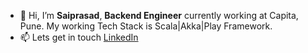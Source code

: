 - 👋 Hi, I’m <strong>Saiprasad</strong>, <strong>Backend Engineer</strong> currently working at Capita, Pune. My working Tech Stack is Scala|Akka|Play Framework.
- 📫 Lets get in touch <a href="https://www.linkedin.com/in/saiprasad-vyawahare-88a713169/">LinkedIn</a>

<!---
saiprasad20/saiprasad20 is a ✨ special ✨ repository because its `README.md` (this file) appears on your GitHub profile.
You can click the Preview link to take a look at your changes.
--->
